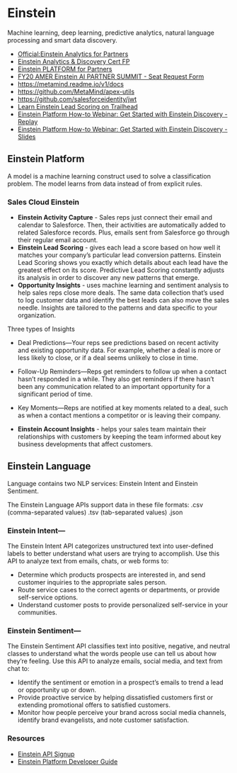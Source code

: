 # Einstein
Machine learning, deep learning, predictive analytics, natural language processing and smart data discovery.
* [Official:Einstein Analytics for Partners](https://partners.salesforce.com/_ui/core/chatter/groups/GroupProfilePage?g=0F9300000009OGM)
* [Einstein Analytics & Discovery Cert FP](https://partners.salesforce.com/_ui/core/chatter/groups/GroupProfilePage?g=0F93A00000024Uo)
* [Einstein PLATFORM for Partners](https://trailhead.salesforce.com/users/nmoscaritolo/trailmixes/einstein-platform-for-partners)
* [FY20 AMER Einstein AI PARTNER SUMMIT - Seat Request Form](https://docs.google.com/forms/d/e/1FAIpQLSdkzr3Veq4d__IKrsplAqoq4GtpQ-vpfXhDxSj6XctJPNvAaw/viewform)
* https://metamind.readme.io/v1/docs
* https://github.com/MetaMind/apex-utils
* https://github.com/salesforceidentity/jwt
* [Learn Einstein Lead Scoring on Trailhead](https://developer.salesforce.com/promotions/orgs/einsteinleadscoring)
* [Einstein Platform How-to Webinar: Get Started with Einstein Discovery - Replay](http://salesforce.vidyard.com/watch/ozCijf3M5yAjZk9QJ9A5Pg)
* [Einstein Platform How-to Webinar: Get Started with Einstein Discovery - Slides](https://success.salesforce.com/0693A000007SadUQAS)

## Einstein Platform

A model is a machine learning construct used to solve a classification problem.  The model learns from data instead of from explicit rules.  


### Sales Cloud Einstein
 * __Einstein Activity Capture__ - Sales reps just connect their email and calendar to Salesforce. Then, their activities are automatically added to related Salesforce records. Plus, emails sent from Salesforce go through their regular email account.
 * __Einstein Lead Scoring__ - gives each lead a score based on how well it matches your company’s particular lead conversion patterns.  Einstein Lead Scoring shows you exactly which details about each lead have the greatest effect on its score.  Predictive Lead Scoring constantly adjusts its analysis in order to discover any new patterns that emerge.
 * __Opportunity Insights__ - uses machine learning and sentiment analysis to help sales reps close more deals. The same data collection that’s used to log customer data and identify the best leads can also move the sales needle. Insights are tailored to the patterns and data specific to your organization.

  Three types of Insights
  * Deal Predictions—Your reps see predictions based on recent activity and existing opportunity data. For example, whether a deal is more or less likely to close, or if a deal seems unlikely to close in time.
  * Follow-Up Reminders—Reps get reminders to follow up when a contact hasn’t responded in a while. They also get reminders if there hasn’t been any communication related to an important opportunity for a significant period of time.
  * Key Moments—Reps are notified at key moments related to a deal, such as when a contact mentions a competitor or is leaving their company.

 * __Einstein Account Insights__ - helps your sales team maintain their relationships with customers by keeping the team informed about key business developments that affect customers. 

## Einstein Language
Language contains two NLP services: Einstein Intent and Einstein Sentiment.

The Einstein Language APIs support data in these file formats:
.csv (comma-separated values)
.tsv (tab-separated values)
.json

### Einstein Intent—
The Einstein Intent API categorizes unstructured text into user-defined labels to better understand what users are trying to accomplish. Use this API to analyze text from emails, chats, or web forms to:
* Determine which products prospects are interested in, and send customer inquiries to the appropriate sales person.
* Route service cases to the correct agents or departments, or provide self-service options.
* Understand customer posts to provide personalized self-service in your communities.

### Einstein Sentiment—
The Einstein Sentiment API classifies text into positive, negative, and neutral classes to understand what the words people use can tell us about how they’re feeling. Use this API to analyze emails, social media, and text from chat to:
* Identify the sentiment or emotion in a prospect’s emails to trend a lead or opportunity up or down.
* Provide proactive service by helping dissatisfied customers first or extending promotional offers to satisfied customers.
* Monitor how people perceive your brand across social media channels, identify brand evangelists, and note customer satisfaction.

### Resources
* [Einstein API Signup](https://api.einstein.ai/signup)
* [Einstein Platform Developer Guide](https://metamind.readme.io/docs/intro-to-einstein-language)
